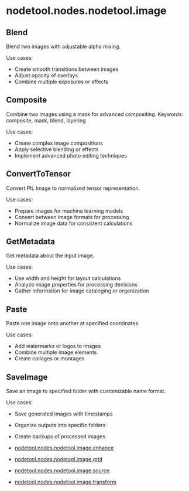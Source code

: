 # nodetool.nodes.nodetool.image

## Blend

Blend two images with adjustable alpha mixing.

Use cases:
- Create smooth transitions between images
- Adjust opacity of overlays
- Combine multiple exposures or effects

## Composite

Combine two images using a mask for advanced compositing.
Keywords: composite, mask, blend, layering

Use cases:
- Create complex image compositions
- Apply selective blending or effects
- Implement advanced photo editing techniques

## ConvertToTensor

Convert PIL Image to normalized tensor representation.

Use cases:
- Prepare images for machine learning models
- Convert between image formats for processing
- Normalize image data for consistent calculations

## GetMetadata

Get metadata about the input image.

Use cases:
- Use width and height for layout calculations
- Analyze image properties for processing decisions
- Gather information for image cataloging or organization

## Paste

Paste one image onto another at specified coordinates.

Use cases:
- Add watermarks or logos to images
- Combine multiple image elements
- Create collages or montages

## SaveImage

Save an image to specified folder with customizable name format.

Use cases:
- Save generated images with timestamps
- Organize outputs into specific folders
- Create backups of processed images

- [nodetool.nodes.nodetool.image.enhance](image/enhance.md)
- [nodetool.nodes.nodetool.image.grid](image/grid.md)
- [nodetool.nodes.nodetool.image.source](image/source.md)
- [nodetool.nodes.nodetool.image.transform](image/transform.md)
